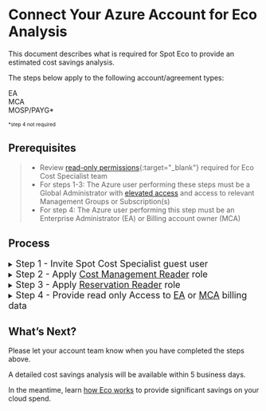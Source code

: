 # Connect Your Azure Account for Eco Analysis

This document describes what is required for Spot Eco to provide an estimated cost savings analysis.

The steps below apply to the following account/agreement types:

EA<br>
MCA<br>
MOSP/PAYG*

<font size="-2">*step 4 not required</font>



## Prerequisites

> - Review [read-only permissions](https://docs.spot.io/eco/azure-tutorials/access-roles-read-only){:target="_blank"} required for Eco Cost Specialist team
> - For steps 1-3: The Azure user performing these steps must be a Global Administrator with [elevated access](https://docs.microsoft.com/en-us/azure/role-based-access-control/elevate-access-global-admin#elevate-access-for-a-global-administrator) and access to relevant Management Groups or Subscription(s)
> - For step 4: The Azure user performing this step must be an Enterprise Administrator (EA) or Billing account owner (MCA)


## Process

<details>

<summary><font size="+1">Step 1 - Invite Spot Cost Specialist guest user</font></summary>

1. Log into the [Azure portal](https://portal.azure.com/).

2. Go to **Users** and click **New user** / **Invite external user**

3. In the Invite external user page, enter:

    Email: <u>ecoazad@netapp.com</u>
   
    Display Name: Eco Cost Specialist (feel free to change)

4. Click **Review & Invite** (lower left corner) and then **Invite**

</details>

<details>

<summary><font size="+1">Step 2 - Apply <u>Cost Management Reader</u> role</font></summary>
<br/>

* details for this permission can be found [here](https://learn.microsoft.com/en-us/azure/cost-management-billing/costs/understand-work-scopes)

* Please apply this role at the highest level possible, ideally on the Tenant or other Management Group that contains all of the desired Subscriptions. This role can also be applied on a per Subscription basis if needed.

1. Go to the **Management Group** or **Subscription(s)** you would like to give the Eco Cost Specialist team access to

2. Go to **Access control (IAM)**

3. Click **Role assignments** and then **Add** / **Add role assignment**

4. Search for and select <u>Cost Management Reader</u>

5. Click **Next** in lower left

6. Click **+ Select members**

7. In the right pane, search for and select <u>ecoazad@netapp.com</u>

8. Click **Review + assign** in the lower right

</details>

<details>

<summary><font size="+1">Step 3 - Apply <u>Reservation Reader</u> role</font></summary>

* details for this permission can be found [here](https://learn.microsoft.com/en-us/azure/cost-management-billing/reservations/view-reservations)

1. Go to the Reservations Page

2. Click **Role assignments** and then **Add** / **Add role assignment**

3. Search for and select <u>Reservation Reader</u>

4. Click **Next** in the lower left

5. Click **+ Select members**

6. In the right pane, search for and select <u>ecoazad@netapp.com</u>

7. Click **Review + assign** in the lower right

</details>

<details>

<summary><font size="+1">Step 4 - Provide read only Access to <u>EA</u> or <u>MCA</u> billing data</font></summary>
<br/>

* <details><summary>EA</summary>

  * details for this permission can be found [here](https://learn.microsoft.com/en-us/azure/cost-management-billing/manage/understand-ea-roles) 

  1. Go to Cost Management & Billing

  2. In the left menu, select Billing Scopes and then select the appropriate Billing Account Scope

  3. In the left menu, select **Access Control (IAM)**

  4. In the top menu, select **+ Add** / **Enterprise administrator (Read Only)**

  5. ***need to complete steps when I have access to Billing Scope***


* <details><summary>MCA</summary>

  * details for this permission can be found [here](https://learn.microsoft.com/en-us/azure/cost-management-billing/manage/understand-mca-roles)

  1. Go to Cost Management & Billing

  3. In the left menu, select **Access Control (IAM)**

  4. In the top menu, select **+ Add**

  4. In the right pane, select <u>Billing account reader</u>

  5. Search for and select <u>ecoazad@netapp.com</u> and click **Save**

</details>


## What’s Next?

Please let your account team know when you have completed the steps above.

A detailed cost savings analysis will be available within 5 business days.

In the meantime, learn [how Eco works](eco/azure-tutorials/) to provide significant savings on your cloud spend.
